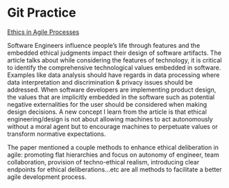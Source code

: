 # Git Practice
[Ethics in Agile Processes](https://www.nature.com/articles/s41599-022-01206-4)




Software Engineers influence people’s life through features and the embedded ethical judgments impact their design of software artifacts. The article talks about while considering the features of technology, it is critical to identify the comprehensive technological values embedded in software. Examples like data analysis should have regards in data processing where data interpretation and discrimination & privacy issues should be addressed. When software developers are implementing product design, the values that are implicitly embedded in the software such as potential negative externalities for the user should be considered when making design decisions. A new concept I learn from the article is that ethical engineering/design is not about allowing machines to act autonomously without a moral agent but to encourage machines to perpetuate values or transform normative expectations. 


The paper mentioned a couple methods to enhance ethical deliberation in agile: promoting flat hierarchies and focus on autonomy of engineer, team collaboration, provision of techno-ethical realism, introducing clear endpoints for ethical deliberations…etc are all methods to facilitate a better agile development process. 


